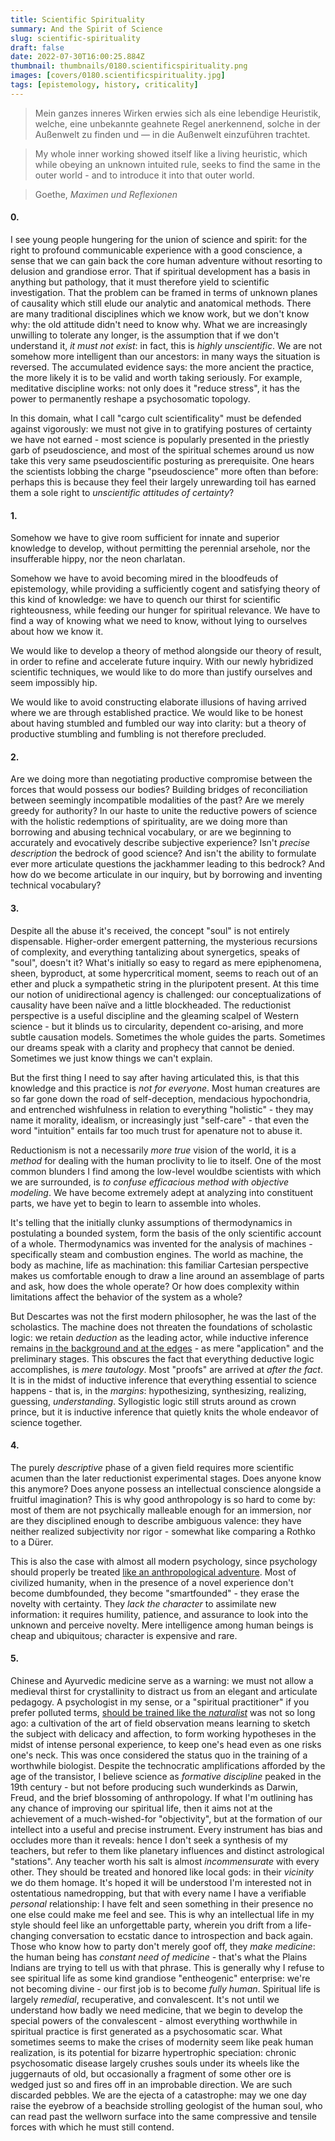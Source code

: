 ```yaml
---
title: Scientific Spirituality
summary: And the Spirit of Science
slug: scientific-spirituality
draft: false
date: 2022-07-30T16:00:25.884Z
thumbnail: thumbnails/0180.scientificspirituality.png
images: [covers/0180.scientificspirituality.jpg]
tags: [epistemology, history, criticality]
---
```


> Mein ganzes inneres Wirken erwies sich als eine lebendige Heuristik, welche, eine unbekannte geahnete Regel anerkennend, solche in der Außenwelt zu finden und — in die Außenwelt einzuführen trachtet.

> My whole inner working showed itself like a living heuristic, which while obeying an unknown intuited rule, seeks to find the same in the outer world - and to introduce it into that outer world.

> Goethe, *Maximen und Reflexionen*

#### 0.

I see young people hungering for the union of science and spirit: for the right to profound communicable experience with a good conscience, a sense that we can gain back the core human adventure without resorting to delusion and grandiose error. That if spiritual development has a basis in anything but pathology, that it must therefore yield to scientific investigation. That the problem can be framed in terms of unknown planes of causality which still elude our analytic and anatomical methods. There are many traditional disciplines which we know work, but we don't know why: the old attitude didn't need to know why. What we are increasingly unwilling to tolerate any longer, is the assumption that if we don't understand it, *it must not exist*: in fact, this is *highly unscientific*. We are not somehow more intelligent than our ancestors: in many ways the situation is reversed. The accumulated evidence says: the more ancient the practice, the more likely it is to be valid and worth taking seriously. For example, meditative discipline works: not only does it "reduce stress", it has the power to permanently reshape a psychosomatic topology.

In this domain, what I call "cargo cult scientificality" must be defended against vigorously: we must not give in to gratifying postures of certainty we have not earned - most science is popularly presented in the priestly garb of pseudoscience, and most of the spiritual schemes around us now take this very same pseudoscientific posturing as prerequisite. One hears the scientists lobbing the charge "pseudoscience" more often than before: perhaps this is because they feel their largely unrewarding toil has earned them a sole right to *unscientific attitudes of certainty*?

#### 1.

Somehow we have to give room sufficient for innate and superior knowledge to develop, without permitting the perennial arsehole, nor the insufferable hippy, nor the neon charlatan.

Somehow we have to avoid becoming mired in the bloodfeuds of epistemology, while providing a sufficiently cogent and satisfying theory of this kind of knowledge: we have to quench our thirst for scientific righteousness, while feeding our hunger for spiritual relevance. We have to find a way of knowing what we need to know, without lying to ourselves about how we know it.

We would like to develop a theory of method alongside our theory of result, in order to refine and accelerate future inquiry. With our newly hybridized scientific techniques, we would like to do more than justify ourselves and seem impossibly hip.

We would like to avoid constructing elaborate illusions of having arrived where we are through established practice. We would like to be honest about having stumbled and fumbled our way into clarity: but a theory of productive stumbling and fumbling is not therefore precluded.

#### 2.

Are we doing more than negotiating productive compromise between the forces that would possess our bodies? Building bridges of reconciliation between seemingly incompatible modalities of the past? Are we merely greedy for authority? In our haste to unite the reductive powers of science with the holistic redemptions of spirituality, are we doing more than borrowing and abusing technical vocabulary, or are we beginning to accurately and evocatively describe subjective experience? Isn't *precise description* the bedrock of good science? And isn't the ability to formulate ever more articulate questions the jackhammer leading to this bedrock? And how do we become articulate in our inquiry, but by borrowing and inventing technical vocabulary?

#### 3.

Despite all the abuse it's received, the concept "soul" is not entirely dispensable. Higher-order emergent patterning, the mysterious recursions of complexity, and everything tantalizing about synergetics, speaks of "soul", doesn't it? What's initially so easy to regard as mere epiphenomena, sheen, byproduct, at some hypercritical moment, seems to reach out of an ether and pluck a sympathetic string in the pluripotent present. At this time our notion of unidirectional agency is challenged: our conceptualizations of causality have been naïve and a little blockheaded. The reductionist perspective is a useful discipline and the gleaming scalpel of Western science - but it blinds us to circularity, dependent co-arising, and more subtle causation models. Sometimes the whole guides the parts. Sometimes our dreams speak with a clarity and prophecy that cannot be denied. Sometimes we just know things we can't explain.

But the first thing I need to say after having articulated this, is that this knowledge and this practice is *not for everyone*. Most human creatures are so far gone down the road of self-deception, mendacious hypochondria, and entrenched wishfulness in relation to everything "holistic" - they may name it morality, idealism, or increasingly just "self-care" - that even the word "intuition" entails far too much trust for apenature not to abuse it.

Reductionism is not a necessarily *more true* vision of the world, it is a *method* for dealing with the human proclivity to lie to itself. One of the most common blunders I find among the low-level wouldbe scientists with which we are surrounded, is *to confuse efficacious method with objective modeling*. We have become extremely adept at analyzing into constituent parts, we have yet to begin to learn to assemble into wholes.

It's telling that the initially clunky assumptions of thermodynamics in postulating a bounded system, form the basis of the only scientific account of a whole. Thermodynamics was invented for the analysis of machines - specifically steam and combustion engines. The world as machine, the body as machine, life as machination: this familiar Cartesian perspective makes us comfortable enough to draw a line around an assemblage of parts and ask, how does the whole operate? Or how does complexity within limitations affect the behavior of the system as a whole?

But Descartes was not the first modern philosopher, he was the last of the scholastics. The machine does not threaten the foundations of scholastic logic: we retain *deduction* as the leading actor, while inductive inference remains [in the background and at the edges][uncanny] - as mere "application" and the preliminary stages. This obscures the fact that everything deductive logic accomplishes, is *mere tautology*. Most "proofs" are arrived at *after the fact*. It is in the midst of inductive inference that everything essential to science happens - that is, in the *margins*: hypothesizing, synthesizing, realizing, guessing, *understanding*. Syllogistic logic still struts around as crown prince, but it is inductive inference that quietly knits the whole endeavor of science together.

#### 4.

The purely *descriptive* phase of a given field requires more scientific acumen than the later reductionist experimental stages. Does anyone know this anymore? Does anyone possess an intellectual conscience alongside a fruitful imagination? This is why good anthropology is so hard to come by: most of them are not psychically malleable enough for an immersion, nor are they disciplined enough to describe ambiguous valence: they have neither realized subjectivity nor rigor - somewhat like comparing a Rothko to a Dürer.

This is also the case with almost all modern psychology, since psychology should properly be treated [like an anthropological adventure][art_of_perception]. Most of civilized humanity, when in the presence of a novel experience don't become dumbfounded, they become "smartfounded" - they erase the novelty with certainty. They *lack the character* to assimilate new information: it requires humility, patience, and assurance to look into the unknown and perceive novelty. Mere intelligence among human beings is cheap and ubiquitous; character is expensive and rare.

#### 5.

Chinese and Ayurvedic medicine serve as a warning: we must not allow a medieval thirst for crystallinity to distract us from an elegant and articulate pedagogy. A psychologist in my sense, or a "spiritual practitioner" if you prefer polluted terms, [should be trained like the *naturalist*][studentship] was not so long ago: a cultivation of the art of field observation means learning to sketch the subject with delicacy and affection, to form working hypotheses in the midst of intense personal experience, to keep one's head even as one risks one's neck. This was once considered the status quo in the training of a worthwhile biologist. Despite the technocratic amplifications afforded by the age of the transistor, I believe science as *formative discipline* peaked in the 19th century - but not before producing such wunderkinds as Darwin, Freud, and the brief blossoming of anthropology. If what I'm outlining has any chance of improving our spiritual life, then it aims not at the achievement of a much-wished-for "objectivity", but at the formation of our intellect into a useful and precise instrument. Every instrument has bias and occludes more than it reveals: hence I don't seek a synthesis of my teachers, but refer to them like planetary influences and distinct astrological "stations". Any teacher worth his salt is almost *incommensurate* with every other. They should be treated and honored like local gods: in their *vicinity* we do them homage. It's hoped it will be understood I'm interested not in ostentatious namedropping, but that with every name I have a verifiable *personal* relationship: I have felt and seen something in their presence no one else could make me feel and see. This is why an intellectual life in my style should feel like an unforgettable party, wherein you drift from a life-changing conversation to ecstatic dance to introspection and back again. Those who know how to party don't merely goof off, they *make medicine*: the human being has *constant need of medicine* - that's what the Plains Indians are trying to tell us with that phrase. This is generally why I refuse to see spiritual life as some kind grandiose "entheogenic" enterprise: we're not becoming divine - our first job is to become *fully human*. Spiritual life is largely *remedial*, recuperative, and convalescent. It's not until we understand how badly we need medicine, that we begin to develop the special powers of the convalescent - almost everything worthwhile in spiritual practice  is first generated as a psychosomatic scar. What sometimes seems to make the crises of modernity seem like peak human realization, is its potential for bizarre hypertrophic speciation: chronic psychosomatic disease largely crushes souls under its wheels like the juggernauts of old, but occasionally a fragment of some other ore is wedged just so and fires off in an improbable direction. We are such discarded pebbles. We are the ejecta of a catastrophe: may we one day raise the eyebrow of a beachside strolling geologist of the human soul, who can read past the wellworn surface into the same compressive and tensile forces with which he must still contend.

[studentship]: /study/

[art_of_perception]: /posts/art-of-perception

[uncanny]: /posts/uncanny
